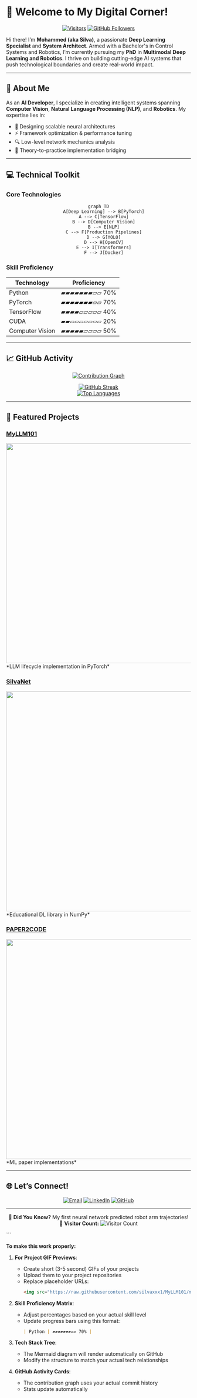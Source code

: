 # 🚀 Welcome to My Digital Corner!  

<div align="center">

[![Visitors](https://komarev.com/ghpvc/?username=silvaxxx1&label=Profile+Views&color=blueviolet)](https://github.com/silvaxxx1)
[![GitHub Followers](https://img.shields.io/github/followers/silvaxxx1?style=social)](https://github.com/silvaxxx1)

</div>

Hi there! I’m **Mohammed (aka Silva)**, a passionate **Deep Learning Specialist** and **System Architect**. Armed with a Bachelor's in Control Systems and Robotics, I’m currently pursuing my **PhD** in **Multimodal Deep Learning and Robotics**. I thrive on building cutting-edge AI systems that push technological boundaries and create real-world impact.  

---

## 🌟 About Me  

As an **AI Developer**, I specialize in creating intelligent systems spanning **Computer Vision**, **Natural Language Processing (NLP)**, and **Robotics**. My expertise lies in:

- 🧠 Designing scalable neural architectures  
- ⚡ Framework optimization & performance tuning  
- 🔍 Low-level network mechanics analysis  
- 🌉 Theory-to-practice implementation bridging  

---

## 💻 Technical Toolkit  

### **Core Technologies**  
<div align="center">

```mermaid
graph TD
    A[Deep Learning] --> B[PyTorch]
    A --> C[TensorFlow]
    B --> D[Computer Vision]
    B --> E[NLP]
    C --> F[Production Pipelines]
    D --> G[YOLO]
    D --> H[OpenCV]
    E --> I[Transformers]
    F --> J[Docker]
```

</div>

### **Skill Proficiency**  
<div align="center">

| Technology       | Proficiency   |
|------------------|---------------|
| Python           | ▰▰▰▰▰▰▰▱▱ 70% |
| PyTorch          | ▰▰▰▰▰▰▰▱▱ 70% |
| TensorFlow       | ▰▰▰▰▱▱▱▱▱ 40% |
| CUDA             | ▰▰▱▱▱▱▱▱▱ 20% |
| Computer Vision  | ▰▰▰▰▰▱▱▱▱ 50% |

</div>

---

## 📈 GitHub Activity  

<div align="center">

[![Contribution Graph](https://github-readme-activity-graph.vercel.app/graph?username=silvaxxx1&theme=react-dark&hide_border=true)](https://github.com/ashutosh00710/github-readme-activity-graph)

[![GitHub Streak](https://streak-stats.demolab.com?user=silvaxxx1&theme=dark&hide_border=true)](https://git.io/streak-stats)  
[![Top Languages](https://github-readme-stats.vercel.app/api/top-langs/?username=silvaxxx1&layout=compact&theme=dark&hide_border=true)](https://github.com/anuraghazra/github-readme-stats)

</div>

---

## 📂 Featured Projects  

### **[MyLLM101](https://github.com/silvaxxx1/MyLLM101)**  
<img src="https://via.placeholder.com/600x300?text=Add+Project+GIF+Here" width="600">  
*LLM lifecycle implementation in PyTorch*

### **[SilvaNet](https://github.com/silvaxxx1/SilvaNet)**  
<img src="https://via.placeholder.com/600x300?text=Add+Project+GIF+Here" width="600">  
*Educational DL library in NumPy*

### **[PAPER2CODE](https://github.com/silvaxxx1/PAPER2CODE)**  
<img src="https://via.placeholder.com/600x300?text=Add+Project+GIF+Here" width="600">  
*ML paper implementations*

---

## 🌐 Let’s Connect!  

<div align="center">

[![Email](https://img.shields.io/badge/Email-silvapi1994%40gmail.com-D14836?logo=gmail)](mailto:silvapi1994@gmail.com)
[![LinkedIn](https://img.shields.io/badge/LinkedIn-Mohammed_Sedeg-0A66C2?logo=linkedin)](https://www.linkedin.com/in/mohammed-sedeg-67444b307/)
[![GitHub](https://img.shields.io/badge/Portfolio-silvaxxx1-181717?logo=github)](https://github.com/silvaxxx1)

</div>

---

<div align="center">
  
🤖 **Did You Know?** My first neural network predicted robot arm trajectories!  
📌 **Visitor Count:** ![Visitor Count](https://profile-counter.glitch.me/silvaxxx1/count.svg)

</div>
```

**To make this work properly:**

1. **For Project GIF Previews**:
   - Create short (3-5 second) GIFs of your projects
   - Upload them to your project repositories
   - Replace placeholder URLs:
     ```markdown
     <img src="https://raw.githubusercontent.com/silvaxxx1/MyLLM101/main/assets/demo.gif" width="600">
     ```

2. **Skill Proficiency Matrix**:
   - Adjust percentages based on your actual skill level
   - Update progress bars using this format:
     ```markdown
     | Python | ▰▰▰▰▰▰▰▱▱ 70% |
     ```

3. **Tech Stack Tree**:
   - The Mermaid diagram will render automatically on GitHub
   - Modify the structure to match your actual tech relationships

4. **GitHub Activity Cards**:
   - The contribution graph uses your actual commit history
   - Stats update automatically
